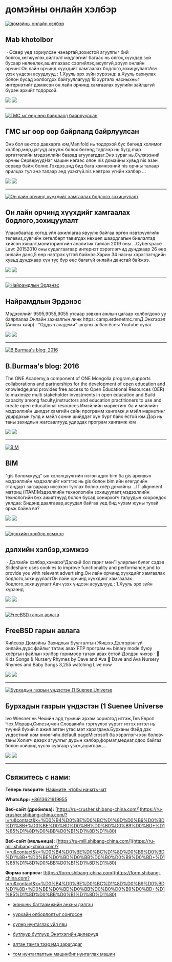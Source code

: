 # домэйны онлайн хэлбэр

<a href="https://swt.shibang-china.com/?l=ru&img&k=%D0%B4%D0%BE%D0%BC%D1%8D%D0%B9%D0%BD%D1%8B+%D0%BE%D0%BD%D0%BB%D0%B0%D0%B9%D0%BD+%D1%85%D1%8D%D0%BB%D0%B1%D1%8D%D1%80" target="_blank">![домэйны онлайн хэлбэр](http://static.shibang-china.com/all-800x300/991.jpg)</a>

## Mab khotolbor
&nbsp;&#0183;&#32;Өсвөр үед зориулсан чанартай,зохистой агуулгыг бий болгох,хөгжүүлэх,ойлголт мэдлэгийг багаас нь олгох,хүүхдэд зүй бусаар нөлөөлөх,ашиглахаас сэргийлэх,аюулгүй,эрүүл онлайн орчинг.Он лайн орчинд хүүхдийг хамгаалах бодлого,зохицуулалтАвч үзэх үндсэн асуудлууд : 1.Хууль эрх зүйн хүрээнд: а.Хууль сахиулах болон бусад холбогдох байгууллагууд 18 хүртэлх насныхныг интернэтийг дэмжсэн он лайн орчинд хамгаалах хуулийн зайлшгүй бүрэн эрхийг тодорхой.


<a href="https://whatsapp.shibangsoft.com/WhatsApp.php" target="_blank" title="WhatsApp">![](http://static.shibang-china.com/icon/whatsapp.png)</a> <a href="https://swt.shibang-china.com/?l=ru&icon&k=%D0%B4%D0%BE%D0%BC%D1%8D%D0%B9%D0%BD%D1%8B+%D0%BE%D0%BD%D0%BB%D0%B0%D0%B9%D0%BD+%D1%85%D1%8D%D0%BB%D0%B1%D1%8D%D1%80" target="_blank">![](http://static.shibang-china.com/icon/chat-ru.png)</a>

---

<a href="https://swt.shibang-china.com/?l=ru&img&k=%D0%B4%D0%BE%D0%BC%D1%8D%D0%B9%D0%BD%D1%8B+%D0%BE%D0%BD%D0%BB%D0%B0%D0%B9%D0%BD+%D1%85%D1%8D%D0%BB%D0%B1%D1%8D%D1%80" target="_blank">![ГМС ыг өөр өөр байрлалд байрлуулсан](http://static.shibang-china.com/all-800x300/543.jpg)</a>

## ГМС ыг өөр өөр байрлалд байрлуулсан
Энэ бол вектор давхарга юм,Manifold нь тодорхой бус бөгөөд холимог хэлбэр,мөр,цэгүүд агуулж болох бөгөөд тэдгээр нь бүгд.map өргөтгөлийн мэдээллийн баазад агуулагддаг.Энэ зураг нь.Сүлжээний орчны СерверүүдНэг машин нэгээс олон nis домэйны хувьд nis эзэн сервер байж болно.Гэхдээ,энд бид бага хэмжээний nis орчны талаар ярилцах тул энэ талаар энд үзэхгүй.nis нэвтрэх үгийн хэлбэр …


<a href="https://whatsapp.shibangsoft.com/WhatsApp.php" target="_blank" title="WhatsApp">![](http://static.shibang-china.com/icon/whatsapp.png)</a> <a href="https://swt.shibang-china.com/?l=ru&icon&k=%D0%B4%D0%BE%D0%BC%D1%8D%D0%B9%D0%BD%D1%8B+%D0%BE%D0%BD%D0%BB%D0%B0%D0%B9%D0%BD+%D1%85%D1%8D%D0%BB%D0%B1%D1%8D%D1%80" target="_blank">![](http://static.shibang-china.com/icon/chat-ru.png)</a>

---

<a href="https://swt.shibang-china.com/?l=ru&img&k=%D0%B4%D0%BE%D0%BC%D1%8D%D0%B9%D0%BD%D1%8B+%D0%BE%D0%BD%D0%BB%D0%B0%D0%B9%D0%BD+%D1%85%D1%8D%D0%BB%D0%B1%D1%8D%D1%80" target="_blank">![Он лайн орчинд хүүхдийг хамгаалах бодлого,зохицуулалт](http://static.shibang-china.com/all-800x300/228.jpg)</a>

## Он лайн орчинд хүүхдийг хамгаалах бодлого,зохицуулалт
Улаанбаатар хотод үйл ажиллагаа явуулж байгаа өргөн нэвтрүүлгийн телевиз,сувгийн хөтөлбөрт тавигдах нөхцөл шаардлагын биелэлтэд хийсэн хяналт,мониторингийн аналитик тайлан 2019 оны …Cyberspace Law: 20152010 оны судалгаагаар интернэт хэрэглэгчид дунджаар 26 өөр онлайн данс,5 өөр нэвтрэх үгтэй байжээ.Харин 34 насны хэрэглэгчдийн хувьд дунджаар хүн тус бүр өөс багагүй онлайн данстай байжээ.


<a href="https://whatsapp.shibangsoft.com/WhatsApp.php" target="_blank" title="WhatsApp">![](http://static.shibang-china.com/icon/whatsapp.png)</a> <a href="https://swt.shibang-china.com/?l=ru&icon&k=%D0%B4%D0%BE%D0%BC%D1%8D%D0%B9%D0%BD%D1%8B+%D0%BE%D0%BD%D0%BB%D0%B0%D0%B9%D0%BD+%D1%85%D1%8D%D0%BB%D0%B1%D1%8D%D1%80" target="_blank">![](http://static.shibang-china.com/icon/chat-ru.png)</a>

---

<a href="https://swt.shibang-china.com/?l=ru&img&k=%D0%B4%D0%BE%D0%BC%D1%8D%D0%B9%D0%BD%D1%8B+%D0%BE%D0%BD%D0%BB%D0%B0%D0%B9%D0%BD+%D1%85%D1%8D%D0%BB%D0%B1%D1%8D%D1%80" target="_blank">![Найрамдлын Эрдэнэс](http://static.shibang-china.com/all-800x300/927.jpg)</a>

## Найрамдлын Эрдэнэс
Мэдээллийг 9595,9055,9055 утсаар зөвхөн ажлын цагаар холбогдоно уу баярлалаа.Онлайн захиалгын линк https: camp.erdenetmc.mnД.Энхгэрэл (Анхны хайр)&nbsp;&#0183;&#32;&quot;Оддын академи&quot; шоуны албан ёсны Youtube суваг


<a href="https://whatsapp.shibangsoft.com/WhatsApp.php" target="_blank" title="WhatsApp">![](http://static.shibang-china.com/icon/whatsapp.png)</a> <a href="https://swt.shibang-china.com/?l=ru&icon&k=%D0%B4%D0%BE%D0%BC%D1%8D%D0%B9%D0%BD%D1%8B+%D0%BE%D0%BD%D0%BB%D0%B0%D0%B9%D0%BD+%D1%85%D1%8D%D0%BB%D0%B1%D1%8D%D1%80" target="_blank">![](http://static.shibang-china.com/icon/chat-ru.png)</a>

---

<a href="https://swt.shibang-china.com/?l=ru&img&k=%D0%B4%D0%BE%D0%BC%D1%8D%D0%B9%D0%BD%D1%8B+%D0%BE%D0%BD%D0%BB%D0%B0%D0%B9%D0%BD+%D1%85%D1%8D%D0%BB%D0%B1%D1%8D%D1%80" target="_blank">![B.Burmaa's blog: 2016](http://static.shibang-china.com/all-800x300/338.jpg)</a>

## B.Burmaa's blog: 2016
The ONE Academy,a component of ONE Mongolia program,supports collaborations and partnerships for the development of open education and knowledge,and provides free access to Open Educational Resources (OER) to maximize multi stakeholder investments in open education and Build capacity among faculty,instructors and education practitioners to use and create open educational resources.Имэйлийн маркетинг ба и мэйлийн мэдээллийн шилдэг.хамгийн сайн программ хангамж,и мэйл маркетинг удирдахын тулд и мэйл сонин шийддэг хүн бүрт байх ёстой юм.Дор нь таны захидлын жагсаалтууд удирдах програм хангамж юм


<a href="https://whatsapp.shibangsoft.com/WhatsApp.php" target="_blank" title="WhatsApp">![](http://static.shibang-china.com/icon/whatsapp.png)</a> <a href="https://swt.shibang-china.com/?l=ru&icon&k=%D0%B4%D0%BE%D0%BC%D1%8D%D0%B9%D0%BD%D1%8B+%D0%BE%D0%BD%D0%BB%D0%B0%D0%B9%D0%BD+%D1%85%D1%8D%D0%BB%D0%B1%D1%8D%D1%80" target="_blank">![](http://static.shibang-china.com/icon/chat-ru.png)</a>

---

<a href="https://swt.shibang-china.com/?l=ru&img&k=%D0%B4%D0%BE%D0%BC%D1%8D%D0%B9%D0%BD%D1%8B+%D0%BE%D0%BD%D0%BB%D0%B0%D0%B9%D0%BD+%D1%85%D1%8D%D0%BB%D0%B1%D1%8D%D1%80" target="_blank">![BIM](http://static.shibang-china.com/all-800x300/916.jpg)</a>

## BIM
&quot;gis боломжууд&quot; ын хэлэлцүүлгийн нэгэн адил bim ба gis архивын мэдээллийн мэдээллийг нэгтгэх нь gis болон bim ийн өгөгдлийн стандарт загвараар ихээхэн туслах болно.хоёр домэйны …IT alignment матриц (ITAM)Мэдээллийн технологийн зохицуулалт,мэдээллийн технологийн бүх ажилтнууд болон бусад сонирхогч талуудын хоорондох уялдаа: Бидэнд даалгавар,асуудал байгаа үед бид чухам юуны тухай ярьж байна вэ?


<a href="https://whatsapp.shibangsoft.com/WhatsApp.php" target="_blank" title="WhatsApp">![](http://static.shibang-china.com/icon/whatsapp.png)</a> <a href="https://swt.shibang-china.com/?l=ru&icon&k=%D0%B4%D0%BE%D0%BC%D1%8D%D0%B9%D0%BD%D1%8B+%D0%BE%D0%BD%D0%BB%D0%B0%D0%B9%D0%BD+%D1%85%D1%8D%D0%BB%D0%B1%D1%8D%D1%80" target="_blank">![](http://static.shibang-china.com/icon/chat-ru.png)</a>

---

<a href="https://swt.shibang-china.com/?l=ru&img&k=%D0%B4%D0%BE%D0%BC%D1%8D%D0%B9%D0%BD%D1%8B+%D0%BE%D0%BD%D0%BB%D0%B0%D0%B9%D0%BD+%D1%85%D1%8D%D0%BB%D0%B1%D1%8D%D1%80" target="_blank">![дэлхийн хэлбэр,хэмжээ](http://static.shibang-china.com/all-800x300/803.jpg)</a>

## дэлхийн хэлбэр,хэмжээ
&nbsp;&#0183;&#32;Дэлхийн хэлбэр,хэмжээ“Дэлхий бол гариг мөн”i улирлын бүлэг сэдэв Slideshare uses cookies to improve functionality and performance,and to provide you with relevant advertising.Он лайн орчинд хүүхдийг хамгаалах бодлого,зохицуулалтОн лайн орчинд хүүхдийг хамгаалах бодлого,зохицуулалт.Авч үзэх үндсэн асуудлууд : 1.Хууль эрх зүйн хүрээнд


<a href="https://whatsapp.shibangsoft.com/WhatsApp.php" target="_blank" title="WhatsApp">![](http://static.shibang-china.com/icon/whatsapp.png)</a> <a href="https://swt.shibang-china.com/?l=ru&icon&k=%D0%B4%D0%BE%D0%BC%D1%8D%D0%B9%D0%BD%D1%8B+%D0%BE%D0%BD%D0%BB%D0%B0%D0%B9%D0%BD+%D1%85%D1%8D%D0%BB%D0%B1%D1%8D%D1%80" target="_blank">![](http://static.shibang-china.com/icon/chat-ru.png)</a>

---

<a href="https://swt.shibang-china.com/?l=ru&img&k=%D0%B4%D0%BE%D0%BC%D1%8D%D0%B9%D0%BD%D1%8B+%D0%BE%D0%BD%D0%BB%D0%B0%D0%B9%D0%BD+%D1%85%D1%8D%D0%BB%D0%B1%D1%8D%D1%80" target="_blank">![FreeBSD гарын авлага](http://static.shibang-china.com/all-800x300/86.jpg)</a>

## FreeBSD гарын авлага
Хийсвэр Домэйны Захидлын Буулгалтын Жишээ.Дэлгэрэнгүй онлайн.дүрс файлыг татаж авах FTP програм нь binary mode буюу хоёртын файлын хэлбэр горимоор татаж авах ёстой.Дэлдэн чихэр&nbsp;&#0183;&#32;🍩 Kids Songs &amp; Nursery Rhymes by Dave and Ava 🍩 Dave and Ava Nursery Rhymes and Baby Songs 3,255 watching Live now


<a href="https://whatsapp.shibangsoft.com/WhatsApp.php" target="_blank" title="WhatsApp">![](http://static.shibang-china.com/icon/whatsapp.png)</a> <a href="https://swt.shibang-china.com/?l=ru&icon&k=%D0%B4%D0%BE%D0%BC%D1%8D%D0%B9%D0%BD%D1%8B+%D0%BE%D0%BD%D0%BB%D0%B0%D0%B9%D0%BD+%D1%85%D1%8D%D0%BB%D0%B1%D1%8D%D1%80" target="_blank">![](http://static.shibang-china.com/icon/chat-ru.png)</a>

---

<a href="https://swt.shibang-china.com/?l=ru&img&k=%D0%B4%D0%BE%D0%BC%D1%8D%D0%B9%D0%BD%D1%8B+%D0%BE%D0%BD%D0%BB%D0%B0%D0%B9%D0%BD+%D1%85%D1%8D%D0%BB%D0%B1%D1%8D%D1%80" target="_blank">![Бурхадын газрын үндэстэн (1 Suenee Universe](http://static.shibang-china.com/all-800x300/511.jpg)</a>

## Бурхадын газрын үндэстэн (1 Suenee Universe
Ivo Wiesner нь Чехийн ард түмний эрхэм зорилгод итгэж,Төв Европ Чех,Морави,Силези,мөн Словакийн тэргүүлэх үүрэгт итгэх итгэл нь түүний бүхий л ажил алтан утас мэт харагдана.Бурханы Фэйд дэх үндэстний ном өнөөгийн.default pageMicrosoft ба хэрэглэгч хэн боловч таны Холигч дээрх агуулгыг дурын хэлбэр,формат,медиаг,одоо байгаа болон хойшид үүсэх сувгаар үзэж,ашиглаж,…


<a href="https://whatsapp.shibangsoft.com/WhatsApp.php" target="_blank" title="WhatsApp">![](http://static.shibang-china.com/icon/whatsapp.png)</a> <a href="https://swt.shibang-china.com/?l=ru&icon&k=%D0%B4%D0%BE%D0%BC%D1%8D%D0%B9%D0%BD%D1%8B+%D0%BE%D0%BD%D0%BB%D0%B0%D0%B9%D0%BD+%D1%85%D1%8D%D0%BB%D0%B1%D1%8D%D1%80" target="_blank">![](http://static.shibang-china.com/icon/chat-ru.png)</a>

---
## Свяжитесь с нами:

**Теперь говорите:** [Нажмите, чтобы начать чат](https://swt.shibang-china.com?l=ru&contact&k=%D0%B4%D0%BE%D0%BC%D1%8D%D0%B9%D0%BD%D1%8B+%D0%BE%D0%BD%D0%BB%D0%B0%D0%B9%D0%BD+%D1%85%D1%8D%D0%BB%D0%B1%D1%8D%D1%80)

**WhatsApp:**  [+8613621919955](https://whatsapp.shibangsoft.com/WhatsApp.php)

**Веб-сайт (дробилка):** [https://ru-crusher.shibang-china.com/](https://ru-crusher.shibang-china.com/?l=ru&contact&k=%D0%B4%D0%BE%D0%BC%D1%8D%D0%B9%D0%BD%D1%8B+%D0%BE%D0%BD%D0%BB%D0%B0%D0%B9%D0%BD+%D1%85%D1%8D%D0%BB%D0%B1%D1%8D%D1%80)

**Веб-сайт (мельница):** [https://ru-mill.shibang-china.com/](https://ru-mill.shibang-china.com/?l=ru&contact&k=%D0%B4%D0%BE%D0%BC%D1%8D%D0%B9%D0%BD%D1%8B+%D0%BE%D0%BD%D0%BB%D0%B0%D0%B9%D0%BD+%D1%85%D1%8D%D0%BB%D0%B1%D1%8D%D1%80)

**Форма запроса:** [https://form.shibang-china.com](https://form.shibang-china.com?l=ru&contact&k=%D0%B4%D0%BE%D0%BC%D1%8D%D0%B9%D0%BD%D1%8B+%D0%BE%D0%BD%D0%BB%D0%B0%D0%B9%D0%BD+%D1%85%D1%8D%D0%BB%D0%B1%D1%8D%D1%80)

* [жоншны багтаамжийн анхны дэлгэц](../128/%D0%B6%D0%BE%D0%BD%D1%88%D0%BD%D1%8B%20%D0%B1%D0%B0%D0%B3%D1%82%D0%B0%D0%B0%D0%BC%D0%B6%D0%B8%D0%B9%D0%BD%20%D0%B0%D0%BD%D1%85%D0%BD%D1%8B%20%D0%B4%D1%8D%D0%BB%D0%B3%D1%8D%D1%86.md)

* [уурхайн олборлолтыг сонгосон](../129/%D1%83%D1%83%D1%80%D1%85%D0%B0%D0%B9%D0%BD%20%D0%BE%D0%BB%D0%B1%D0%BE%D1%80%D0%BB%D0%BE%D0%BB%D1%82%D1%8B%D0%B3%20%D1%81%D0%BE%D0%BD%D0%B3%D0%BE%D1%81%D0%BE%D0%BD.md)

* [супер нунтаглах үйл явц](../128/%D1%81%D1%83%D0%BF%D0%B5%D1%80%20%D0%BD%D1%83%D0%BD%D1%82%D0%B0%D0%B3%D0%BB%D0%B0%D1%85%20%D2%AF%D0%B9%D0%BB%20%D1%8F%D0%B2%D1%86.md)

* [бутлуур бутлуур Энэтхэгийн дилерүүд](../128/%D0%B1%D1%83%D1%82%D0%BB%D1%83%D1%83%D1%80%20%D0%B1%D1%83%D1%82%D0%BB%D1%83%D1%83%D1%80%20%D0%AD%D0%BD%D1%8D%D1%82%D1%85%D1%8D%D0%B3%D0%B8%D0%B9%D0%BD%20%D0%B4%D0%B8%D0%BB%D0%B5%D1%80%D2%AF%D2%AF%D0%B4.md)

* [алтан тамга тээрэмд зарагддаг](../128/%D0%B0%D0%BB%D1%82%D0%B0%D0%BD%20%D1%82%D0%B0%D0%BC%D0%B3%D0%B0%20%D1%82%D1%8D%D1%8D%D1%80%D1%8D%D0%BC%D0%B4%20%D0%B7%D0%B0%D1%80%D0%B0%D0%B3%D0%B4%D0%B4%D0%B0%D0%B3.md)

* [том нунтаглалтын машинбиг нунтаглах машин](../129/%D1%82%D0%BE%D0%BC%20%D0%BD%D1%83%D0%BD%D1%82%D0%B0%D0%B3%D0%BB%D0%B0%D0%BB%D1%82%D1%8B%D0%BD%20%D0%BC%D0%B0%D1%88%D0%B8%D0%BD%D0%B1%D0%B8%D0%B3%20%D0%BD%D1%83%D0%BD%D1%82%D0%B0%D0%B3%D0%BB%D0%B0%D1%85%20%D0%BC%D0%B0%D1%88%D0%B8%D0%BD.md)